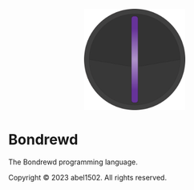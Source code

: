 <p align="center">
<img src="./media/logo.png" width="40%">
</p>

# Bondrewd
The Bondrewd programming language.

Copyright © 2023 abel1502. All rights reserved.
